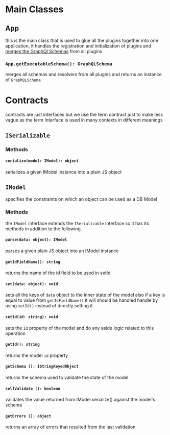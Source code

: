 # Main Classes
## App
this is the main class that is used to glue all the plugins together
into one application, it handles the registration and initialization of
plugins and [merges the GraphQl Schemas](#app-getExecutableSchema)
from all plugins

### `App.getExecutableSchema(): GraphQLSchema`
merges all schemas and resolvers from all plugins and returns an
instance of `GraphQLSchema`

# Contracts
contracts are just interfaces but we use the term contract just to make
less vague as the term Interface is used in many contexts in different
meanings

## `ISerializable`

### Methods

#### `serialize(model: IModel): object`
serializes a given IModel instance into a plain JS object

## `IModel`
specifies the constraints on which an object can be used as a DB Model

### Methods
the `IModel` interface extends the `ISerializable` interface so it has
its methods in addition to the following.

#### `parse(data: object): IModel`
parses a given plain JS object into an IModel instance

#### `getIdFieldName(): string`
returns the name of the id field to be used in setId

#### `set(data: object): void`
sets all the keys of `data` object to the inner state of the model also
if a key is equal to value from `getIdFieldName()` it will should be
handled handle by using `setId()` instead of directly setting it

#### `setId(id: string): void`
sets the `id` property of the model and do any aside logic related to
this operation

#### `getId(): string`
returns the model `id` property

#### `getSchema (): IStringKeyedObject`
returns the schema used to validate the state of the model

#### `selfValidate (): boolean`
validates the value returned from IModel.serialize() against
the model's schema

#### `getErrors (): object`
returns an array of errors that resulted from the last validation
